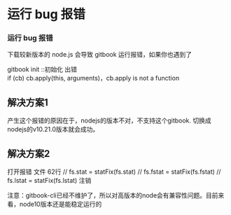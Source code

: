 # 运行 bug 报错

### 运行 bug 报错

下载较新版本的 node.js 会导致 gitbook 运行报错，如果你也遇到了

gitbook init ::初始化 出错  
if \(cb\) cb.apply\(this, arguments\)，cb.apply is not a function 

## 解决方案1 

产生这个报错的原因在于，nodejs的版本不对，不支持这个gitbook. 切换成nodejs的v10.21.0版本就会成功。

## 解决方案2

 打开报错 文件 62行 // fs.stat = statFix\(fs.stat\) // fs.fstat = statFix\(fs.fstat\) // fs.lstat = statFix\(fs.lstat\) 注销

注意：gitbook-cli已经不维护了，所以对高版本的node会有兼容性问题。目前来看，node10版本还是能稳定运行的

